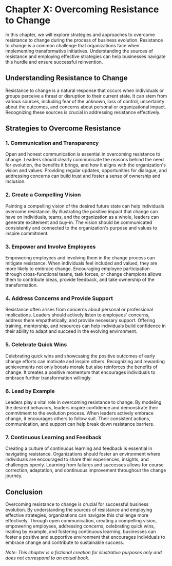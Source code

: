 Chapter X: Overcoming Resistance to Change
==========================================

In this chapter, we will explore strategies and approaches to overcome resistance to change during the process of business evolution. Resistance to change is a common challenge that organizations face when implementing transformative initiatives. Understanding the sources of resistance and employing effective strategies can help businesses navigate this hurdle and ensure successful reinvention.

Understanding Resistance to Change
----------------------------------

Resistance to change is a natural response that occurs when individuals or groups perceive a threat or disruption to their current state. It can stem from various sources, including fear of the unknown, loss of control, uncertainty about the outcomes, and concerns about personal or organizational impact. Recognizing these sources is crucial in addressing resistance effectively.

Strategies to Overcome Resistance
---------------------------------

### 1. Communication and Transparency

Open and honest communication is essential in overcoming resistance to change. Leaders should clearly communicate the reasons behind the need for evolution, the benefits it brings, and how it aligns with the organization's vision and values. Providing regular updates, opportunities for dialogue, and addressing concerns can build trust and foster a sense of ownership and inclusion.

### 2. Create a Compelling Vision

Painting a compelling vision of the desired future state can help individuals overcome resistance. By illustrating the positive impact that change can have on individuals, teams, and the organization as a whole, leaders can generate excitement and buy-in. The vision should be communicated consistently and connected to the organization's purpose and values to inspire commitment.

### 3. Empower and Involve Employees

Empowering employees and involving them in the change process can mitigate resistance. When individuals feel included and valued, they are more likely to embrace change. Encouraging employee participation through cross-functional teams, task forces, or change champions allows them to contribute ideas, provide feedback, and take ownership of the transformation.

### 4. Address Concerns and Provide Support

Resistance often arises from concerns about personal or professional implications. Leaders should actively listen to employees' concerns, address them empathetically, and provide necessary support. Offering training, mentorship, and resources can help individuals build confidence in their ability to adapt and succeed in the evolving environment.

### 5. Celebrate Quick Wins

Celebrating quick wins and showcasing the positive outcomes of early change efforts can motivate and inspire others. Recognizing and rewarding achievements not only boosts morale but also reinforces the benefits of change. It creates a positive momentum that encourages individuals to embrace further transformation willingly.

### 6. Lead by Example

Leaders play a vital role in overcoming resistance to change. By modeling the desired behaviors, leaders inspire confidence and demonstrate their commitment to the evolution process. When leaders actively embrace change, it encourages others to follow suit. Their consistent actions, communication, and support can help break down resistance barriers.

### 7. Continuous Learning and Feedback

Creating a culture of continuous learning and feedback is essential in navigating resistance. Organizations should foster an environment where individuals are encouraged to share their experiences, insights, and challenges openly. Learning from failures and successes allows for course correction, adaptation, and continuous improvement throughout the change journey.

Conclusion
----------

Overcoming resistance to change is crucial for successful business evolution. By understanding the sources of resistance and employing effective strategies, organizations can navigate this challenge more effectively. Through open communication, creating a compelling vision, empowering employees, addressing concerns, celebrating quick wins, leading by example, and fostering continuous learning, businesses can foster a positive and supportive environment that encourages individuals to embrace change and contribute to sustainable success.

*Note: This chapter is a fictional creation for illustrative purposes only and does not correspond to an actual book.*
